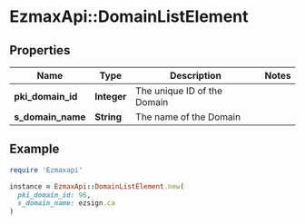 # EzmaxApi::DomainListElement

## Properties

| Name | Type | Description | Notes |
| ---- | ---- | ----------- | ----- |
| **pki_domain_id** | **Integer** | The unique ID of the Domain |  |
| **s_domain_name** | **String** | The name of the Domain |  |

## Example

```ruby
require 'Ezmaxapi'

instance = EzmaxApi::DomainListElement.new(
  pki_domain_id: 96,
  s_domain_name: ezsign.ca
)
```

